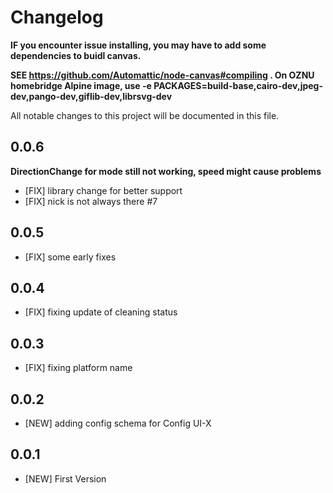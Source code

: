 # Changelog

**IF you encounter issue installing, you may have to add some dependencies to buidl canvas.**

**SEE https://github.com/Automattic/node-canvas#compiling . On OZNU homebridge Alpine image, use -e PACKAGES=build-base,cairo-dev,jpeg-dev,pango-dev,giflib-dev,librsvg-dev**

All notable changes to this project will be documented in this file.

## 0.0.6

**DirectionChange for mode still not working, speed might cause problems**

- [FIX] library change for better support
- [FIX] nick is not always there #7

## 0.0.5

- [FIX] some early fixes

## 0.0.4

- [FIX] fixing update of cleaning status

## 0.0.3

- [FIX] fixing platform name

## 0.0.2

- [NEW] adding config schema for Config UI-X

## 0.0.1

- [NEW] First Version
